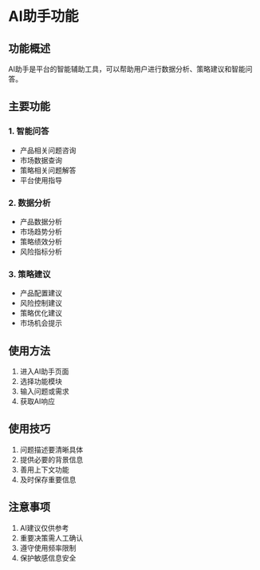 # AI助手功能

## 功能概述

AI助手是平台的智能辅助工具，可以帮助用户进行数据分析、策略建议和智能问答。

## 主要功能

### 1. 智能问答

- 产品相关问题咨询
- 市场数据查询
- 策略相关问题解答
- 平台使用指导

### 2. 数据分析

- 产品数据分析
- 市场趋势分析
- 策略绩效分析
- 风险指标分析

### 3. 策略建议

- 产品配置建议
- 风险控制建议
- 策略优化建议
- 市场机会提示

## 使用方法

1. 进入AI助手页面
2. 选择功能模块
3. 输入问题或需求
4. 获取AI响应

## 使用技巧

1. 问题描述要清晰具体
2. 提供必要的背景信息
3. 善用上下文功能
4. 及时保存重要信息

## 注意事项

1. AI建议仅供参考
2. 重要决策需人工确认
3. 遵守使用频率限制
4. 保护敏感信息安全
